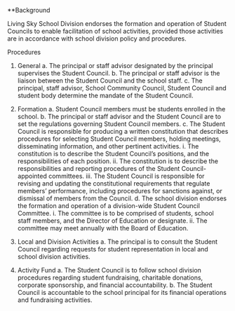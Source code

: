 **Background

Living Sky School Division endorses the formation and operation of Student Councils to enable facilitation of school activities, provided those activities are in accordance with school division policy and procedures.


Procedures

1.	General
a.	The principal or staff advisor designated by the principal supervises the Student Council.
b.	The principal or staff advisor is the liaison between the Student Council and the school staff.
c.	The principal, staff advisor, School Community Council, Student Council and student body determine the mandate of the Student Council.


2.	Formation
a.	Student Council members must be students enrolled in the school.
b.	The principal or staff advisor and the Student Council are to set the regulations governing Student Council members.
c.	The Student Council is responsible for producing a written constitution that describes procedures for selecting Student Council members, holding meetings, disseminating information, and other pertinent activities.
i.	The constitution is to describe the Student Council’s positions, and the responsibilities of each position.
ii.	The constitution is to describe the responsibilities and reporting procedures of the Student Council-appointed committees.
iii.	The Student Council is responsible for revising and updating the constitutional requirements that regulate members’ performance, including procedures for sanctions against, or dismissal of members from the Council.
d.	The school division endorses the formation and operation of a division-wide Student Council Committee.
i.	The committee is to be comprised of students, school staff members, and the Director of Education or designate.
ii.	The committee may meet annually with the Board of Education.


3.	Local and Division Activities
a.	The principal is to consult the Student Council regarding requests for student representation in local and school division activities.


4.	Activity Fund
a.	The Student Council is to follow school division procedures regarding student fundraising, charitable donations, corporate sponsorship, and financial accountability.
b.	The Student Council is accountable to the school principal for its financial operations and fundraising activities.
